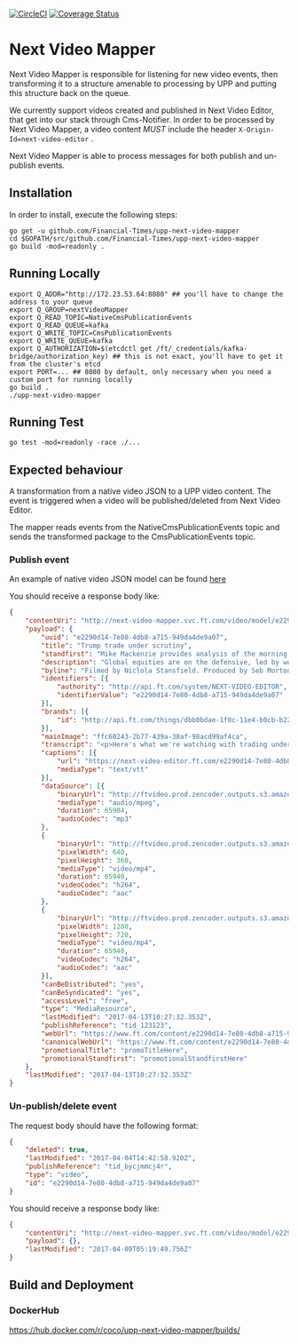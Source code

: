 [![CircleCI](https://circleci.com/gh/Financial-Times/upp-next-video-mapper.svg?style=svg)](https://circleci.com/gh/Financial-Times/upp-next-video-mapper)
[![Coverage Status](https://coveralls.io/repos/github/Financial-Times/next-video-mapper/badge.svg?branch=master)](https://coveralls.io/github/Financial-Times/next-video-mapper?branch=master)

# Next Video Mapper
Next Video Mapper is responsible for listening for new video events, then transforming it to a structure amenable to processing by UPP and putting this structure back on the queue.

We currently support videos created and published in Next Video Editor, that get into our stack through Cms-Notifier. In order to be processed by Next Video Mapper, a video content *MUST* include the header `X-Origin-Id=next-video-editor` .

Next Video Mapper is able to process messages for both publish and un-publish events.

## Installation
In order to install, execute the following steps:
```
go get -u github.com/Financial-Times/upp-next-video-mapper
cd $GOPATH/src/github.com/Financial-Times/upp-next-video-mapper
go build -mod=readonly .
```

## Running Locally

```
export Q_ADDR="http://172.23.53.64:8080" ## you'll have to change the address to your queue
export Q_GROUP=nextVideoMapper
export Q_READ_TOPIC=NativeCmsPublicationEvents
export Q_READ_QUEUE=kafka
export Q_WRITE_TOPIC=CmsPublicationEvents
export Q_WRITE_QUEUE=kafka
export Q_AUTHORIZATION=$(etcdctl get /ft/_credentials/kafka-bridge/authorization_key) ## this is not exact, you'll have to get it from the cluster's etcd
export PORT=... ## 8080 by default, only necessary when you need a custom port for running locally 
go build .
./upp-next-video-mapper
```

## Running Test

```
go test -mod=readonly -race ./...
```

## Expected behaviour 

A transformation from a native video JSON to a UPP video content. The event is triggered when a video will be published/deleted from Next Video Editor.

The mapper reads events from the NativeCmsPublicationEvents topic and sends the transformed package to the CmsPublicationEvents topic. 

### Publish event

An example of native video JSON model can be found [here](https://gist.github.com/tosan88/580a10da0b5ef3df0a89d40acfe957c7) 

You should receive a response body like:

```json
{
    "contentUri": "http://next-video-mapper.svc.ft.com/video/model/e2290d14-7e80-4db8-a715-949da4de9a07",
    "payload": {
        "uuid": "e2290d14-7e80-4db8-a715-949da4de9a07",
        "title": "Trump trade under scrutiny",
        "standfirst": "Mike Mackenzie provides analysis of the morning's market news",
        "description": "Global equities are on the defensive, led by weaker commodities and financials as investors scrutinise the viability of the Trump trade. The FT's Mike Mackenzie reports.",
        "byline": "Filmed by Niclola Stansfield. Produced by Seb Morton-Clark.",
        "identifiers": [{
            "authority": "http://api.ft.com/system/NEXT-VIDEO-EDITOR",
            "identifierValue": "e2290d14-7e80-4db8-a715-949da4de9a07"
        }],
        "brands": [{
            "id": "http://api.ft.com/things/dbb0bdae-1f0c-11e4-b0cb-b2227cce2b54"
        }],
        "mainImage": "ffc60243-2b77-439a-38af-98acd99af4ca",
        "transcript": "<p>Here's what we're watching with trading underway in London. Global equities under pressure led by weaker commodities and financials as investors scrutinise the viability of the Trump trade. The dollar is weaker. Havens like yen, gold, and government bonds finding buyers. </p><p>As the dust settles over the failure to replace Obamacare, focus now on whether tax reform and other fiscal measures will eventuate. This is where the rubber meets the road for the Trump trade. High flying equity markets had been underpinned by the promise of big tax cuts and fiscal stimulus. And Wall Street is souring. </p><p>One big beneficiary of lower corporate taxes under Trump are small caps. They are now down 2 and 1/2% for the year. While the sector is still much higher since November, this is a key market barometer of prospects for the Trump trade. </p><p>Now while many still think some measure of tax reform or spending will eventuate, markets are very wary, namely of the risk that Congress and the Trump administration fail to reach agreement on legislation, that unlike health care reform, matters a great deal more to investors. </p><p>[MUSIC PLAYING] </p>",
        "captions": [{
            "url": "https://next-video-editor.ft.com/e2290d14-7e80-4db8-a715-949da4de9a07.vtt",
            "mediaType": "text/vtt"
        }],
        "dataSource": [{
            "binaryUrl": "http://ftvideo.prod.zencoder.outputs.s3.amazonaws.com/e2290d14-7e80-4db8-a715-949da4de9a07/0x0.mp3",
            "mediaType": "audio/mpeg",
            "duration": 65904,
            "audioCodec": "mp3"
        },
        {
            "binaryUrl": "http://ftvideo.prod.zencoder.outputs.s3.amazonaws.com/e2290d14-7e80-4db8-a715-949da4de9a07/640x360.mp4",
            "pixelWidth": 640,
            "pixelHeight": 360,
            "mediaType": "video/mp4",
            "duration": 65940,
            "videoCodec": "h264",
            "audioCodec": "aac"
        },
        {
            "binaryUrl": "http://ftvideo.prod.zencoder.outputs.s3.amazonaws.com/e2290d14-7e80-4db8-a715-949da4de9a07/1280x720.mp4",
            "pixelWidth": 1280,
            "pixelHeight": 720,
            "mediaType": "video/mp4",
            "duration": 65940,
            "videoCodec": "h264",
            "audioCodec": "aac"
        }],
        "canBeDistributed": "yes",
        "canBeSyndicated": "yes",
        "accessLevel": "free",
        "type": "MediaResource",
        "lastModified": "2017-04-13T10:27:32.353Z",
        "publishReference": "tid_123123",
        "webUrl": "https://www.ft.com/content/e2290d14-7e80-4db8-a715-949da4de9a07",
        "canonicalWebUrl": "https://www.ft.com/content/e2290d14-7e80-4db8-a715-949da4de9a07",
        "promotionalTitle": "promoTitleHere",
        "promotionalStandfirst": "promotionalStandfirstHere"
    },
    "lastModified": "2017-04-13T10:27:32.353Z"
}
```

### Un-publish/delete event
The request body should have the following format:
```json
{
    "deleted": true,
    "lastModified": "2017-04-04T14:42:58.920Z",
    "publishReference": "tid_bycjmmcj4r",
    "type": "video",
    "id": "e2290d14-7e80-4db8-a715-949da4de9a07"
}
```

You should receive a response body like:
```json 
{
    "contentUri": "http://next-video-mapper.svc.ft.com/video/model/e2290d14-7e80-4db8-a715-949da4de9a07",
    "payload": {},
    "lastModified": "2017-04-09T05:19:49.756Z"
}
```

## Build and Deployment

### DockerHub

https://hub.docker.com/r/coco/upp-next-video-mapper/builds/
